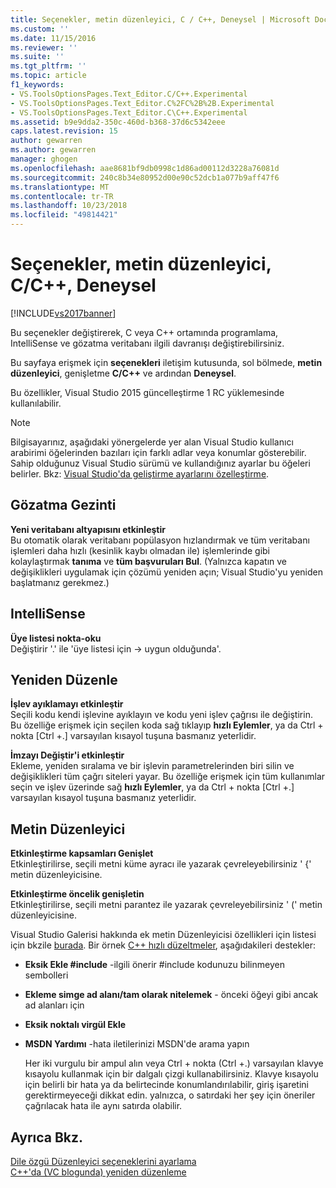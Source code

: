 ```yaml
---
title: Seçenekler, metin düzenleyici, C / C++, Deneysel | Microsoft Docs
ms.custom: ''
ms.date: 11/15/2016
ms.reviewer: ''
ms.suite: ''
ms.tgt_pltfrm: ''
ms.topic: article
f1_keywords:
- VS.ToolsOptionsPages.Text_Editor.C/C++.Experimental
- VS.ToolsOptionsPages.Text_Editor.C%2FC%2B%2B.Experimental
- VS.ToolsOptionsPages.Text_Editor.C\C++.Experimental
ms.assetid: b9e9dda2-350c-460d-b368-37d6c5342eee
caps.latest.revision: 15
author: gewarren
ms.author: gewarren
manager: ghogen
ms.openlocfilehash: aae8681bf9db0998c1d86ad00112d3228a76081d
ms.sourcegitcommit: 240c8b34e80952d00e90c52dcb1a077b9aff47f6
ms.translationtype: MT
ms.contentlocale: tr-TR
ms.lasthandoff: 10/23/2018
ms.locfileid: "49814421"
---
```

# <a name="options-text-editor-cc-experimental"></a>Seçenekler, metin düzenleyici, C/C++, Deneysel
[!INCLUDE[vs2017banner](../../includes/vs2017banner.md)]

  
Bu seçenekler değiştirerek, C veya C++ ortamında programlama, IntelliSense ve gözatma veritabanı ilgili davranışı değiştirebilirsiniz.  
  
 Bu sayfaya erişmek için **seçenekleri** iletişim kutusunda, sol bölmede, **metin düzenleyici**, genişletme **C/C++** ve ardından **Deneysel**.  
  
 Bu özellikler, Visual Studio 2015 güncelleştirme 1 RC yüklemesinde kullanılabilir.  
  
> [!NOTE]
>  Bilgisayarınız, aşağıdaki yönergelerde yer alan Visual Studio kullanıcı arabirimi öğelerinden bazıları için farklı adlar veya konumlar gösterebilir. Sahip olduğunuz Visual Studio sürümü ve kullandığınız ayarlar bu öğeleri belirler. Bkz: [Visual Studio'da geliştirme ayarlarını özelleştirme](http://msdn.microsoft.com/en-us/22c4debb-4e31-47a8-8f19-16f328d7dcd3).  
  
## <a name="browsingnavigation"></a>Gözatma Gezinti  
 **Yeni veritabanı altyapısını etkinleştir**  
 Bu otomatik olarak veritabanı popülasyon hızlandırmak ve tüm veritabanı işlemleri daha hızlı (kesinlik kaybı olmadan ile) işlemlerinde gibi kolaylaştırmak **tanıma** ve **tüm başvuruları Bul**. (Yalnızca kapatın ve değişiklikleri uygulamak için çözümü yeniden açın; Visual Studio'yu yeniden başlatmanız gerekmez.)  
  
## <a name="intellisense"></a>IntelliSense  
 **Üye listesi nokta-oku**  
 Değiştirir '.' ile 'üye listesi için -> uygun olduğunda'.  
  
## <a name="refactoring"></a>Yeniden Düzenle  
 **İşlev ayıklamayı etkinleştir**  
 Seçili kodu kendi işlevine ayıklayın ve kodu yeni işlev çağrısı ile değiştirin. Bu özelliğe erişmek için seçilen koda sağ tıklayıp **hızlı Eylemler**, ya da Ctrl + nokta [Ctrl +.] varsayılan kısayol tuşuna basmanız yeterlidir.  
  
 **İmzayı Değiştir'i etkinleştir**  
 Ekleme, yeniden sıralama ve bir işlevin parametrelerinden biri silin ve değişiklikleri tüm çağrı siteleri yayar. Bu özelliğe erişmek için tüm kullanımlar seçin ve işlev üzerinde sağ **hızlı Eylemler**, ya da Ctrl + nokta [Ctrl +.] varsayılan kısayol tuşuna basmanız yeterlidir.  
  
## <a name="text-editor"></a>Metin Düzenleyici  
 **Etkinleştirme kapsamları Genişlet**  
 Etkinleştirilirse, seçili metni küme ayracı ile yazarak çevreleyebilirsiniz ' {' metin düzenleyicisine.  
  
 **Etkinleştirme öncelik genişletin**  
 Etkinleştirilirse, seçili metni parantez ile yazarak çevreleyebilirsiniz ' (' metin düzenleyicisine.  
  
 Visual Studio Galerisi hakkında ek metin Düzenleyicisi özellikleri için listesi için bkzile [burada](http://go.microsoft.com/fwlink/?LinkId=692016). Bir örnek [C++ hızlı düzeltmeler](https://visualstudiogallery.msdn.microsoft.com/be91feef-8dc3-4f7a-ac9f-f34e7ca5918f), aşağıdakileri destekler:  
  
- **Eksik Ekle #include** -ilgili önerir #include kodunuzu bilinmeyen sembolleri  
  
- **Ekleme simge ad alanı/tam olarak nitelemek** - önceki öğeyi gibi ancak ad alanları için  
  
- **Eksik noktalı virgül Ekle**  
  
- **MSDN Yardımı** -hata iletilerinizi MSDN'de arama yapın  
  
  Her iki vurgulu bir ampul alın veya Ctrl + nokta (Ctrl +.) varsayılan klavye kısayolu kullanmak için bir dalgalı çizgi kullanabilirsiniz. Klavye kısayolu için belirli bir hata ya da belirtecinde konumlandırılabilir, giriş işaretini gerektirmeyeceği dikkat edin. yalnızca, o satırdaki her şey için öneriler çağrılacak hata ile aynı satırda olabilir.  
  
## <a name="see-also"></a>Ayrıca Bkz.  
 [Dile özgü Düzenleyici seçeneklerini ayarlama](../../ide/reference/setting-language-specific-editor-options.md)   
 [C++'da (VC blogunda) yeniden düzenleme](http://blogs.msdn.com/b/vcblog/archive/2014/11/14/all-about-c-refactoring-in-visual-studio-2015-preview.aspx)



